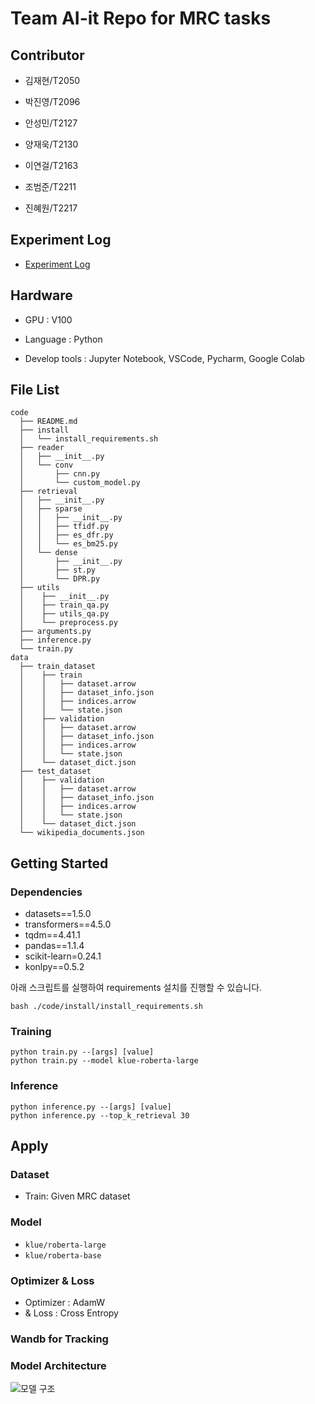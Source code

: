 # Team AI-it Repo for MRC tasks

## Contributor

- 김재현/T2050

- 박진영/T2096
- 안성민/T2127
- 양재욱/T2130
- 이연걸/T2163
- 조범준/T2211
- 진혜원/T2217

## Experiment Log

- [Experiment Log](https://jet-rook-fae.notion.site/MRC-d897b0cab1854936ba1d0e027e39c71c)

## Hardware

- GPU : V100

- Language : Python
- Develop tools : Jupyter Notebook, VSCode, Pycharm, Google Colab

## File List

```
code
  ├── README.md
  ├── install
  │   └── install_requirements.sh
  ├── reader
  │   ├── __init__.py
  │   └── conv
  │       ├── cnn.py
  │       └── custom_model.py
  ├── retrieval
  │   ├── __init__.py
  │	  ├── sparse
  │	  │	  ├── __init__.py
  │	  │   ├── tfidf.py
  │	  │   ├── es_dfr.py
  │	  │   └── es_bm25.py
  │   └── dense
  │	  	  ├── __init__.py
  │	  	  ├── st.py
  │	  	  └── DPR.py
  ├── utils
  │    ├── __init__.py
  │    ├── train_qa.py
  │    ├── utils_qa.py
  │    └── preprocess.py
  ├── arguments.py
  ├── inference.py
  └── train.py
data
  ├── train_dataset
  │    ├── train
  │    │   ├── dataset.arrow
  │    │   ├── dataset_info.json
  │    │   ├── indices.arrow
  │    │   └── state.json
  │    ├── validation
  │    │   ├── dataset.arrow
  │    │   ├── dataset_info.json
  │    │   ├── indices.arrow
  │    │   └── state.json
  │    └── dataset_dict.json
  ├── test_dataset
  │    ├── validation
  │    │   ├── dataset.arrow
  │    │   ├── dataset_info.json
  │    │   ├── indices.arrow
  │    │   └── state.json
  │    └── dataset_dict.json
  └── wikipedia_documents.json
```

## Getting Started

### Dependencies

- datasets==1.5.0
- transformers==4.5.0
- tqdm==4.41.1
- pandas==1.1.4
- scikit-learn=0.24.1
- konlpy==0.5.2

아래 스크립트를 실행하여 requirements 설치를 진행할 수 있습니다.

```
bash ./code/install/install_requirements.sh
```

### Training

```
python train.py --[args] [value]
python train.py --model klue-roberta-large
```

### Inference

```
python inference.py --[args] [value]
python inference.py --top_k_retrieval 30
```

## Apply

### Dataset

- Train: Given MRC dataset

### Model

- `klue/roberta-large` 
- `klue/roberta-base`

### Optimizer & Loss

- Optimizer : AdamW
- & Loss : Cross Entropy

### Wandb for Tracking



### Model Architecture

![모델 구조](https://user-images.githubusercontent.com/48538655/140604596-952cb7dd-bb30-4604-8bed-1b1981447293.PNG)

